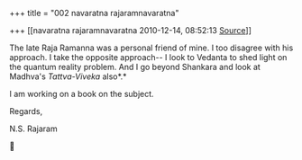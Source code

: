 +++
title = "002 navaratna rajaramnavaratna"

+++
[[navaratna rajaramnavaratna	2010-12-14, 08:52:13 [Source](https://groups.google.com/g/bvparishat/c/nQkEzxuYhBs)]]





The late Raja Ramanna was a personal friend of mine. I too disagree with his approach. I take the opposite approach-- I look to Vedanta to shed light on the quantum reality problem. And I go beyond Shankara and look at Madhva's *Tattva-Viveka* also*.*



I am working on a book on the subject.



Regards,

N.S. Rajaram  
  



